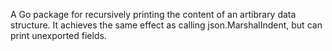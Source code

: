 A Go package for recursively printing the content of an artibrary data structure. 
It achieves the same effect as calling json.MarshalIndent, but can print unexported fields.
